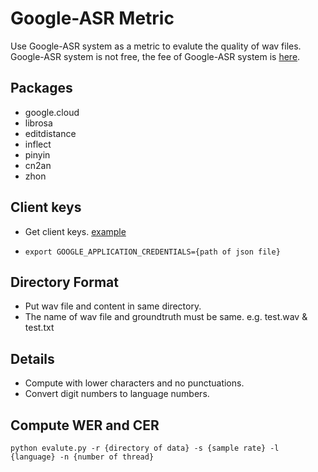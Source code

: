 # Google-ASR Metric
Use Google-ASR system as a metric to evalute the quality of wav files.
Google-ASR system is not free, the fee of Google-ASR system is [here](https://cloud.google.com/speech-to-text/pricing).

## Packages
- google.cloud
- librosa
- editdistance
- inflect
- pinyin
- cn2an
- zhon

## Client keys
- Get client keys. [example](https://cloud.google.com/iam/docs/creating-managing-service-account-keys)
- <pre><code>export GOOGLE_APPLICATION_CREDENTIALS={path of json file}</code></pre>

## Directory Format
- Put wav file and content in same directory.
- The name of wav file and groundtruth must be same. e.g. test.wav & test.txt

## Details
- Compute with lower characters and no punctuations.
- Convert digit numbers to language numbers.

## Compute WER and CER
<pre><code>python evalute.py -r {directory of data} -s {sample rate} -l {language} -n {number of thread}
</code></pre>
